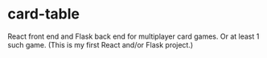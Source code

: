 # card-table
React front end and Flask back end for multiplayer card games. Or at least 1 such game. (This is my first React and/or Flask project.)
